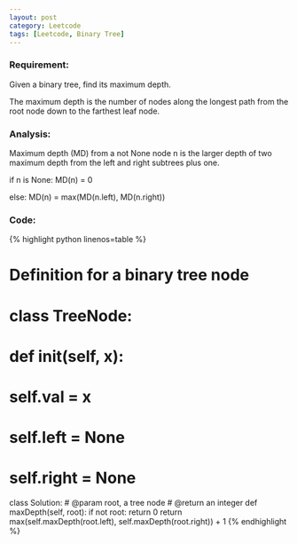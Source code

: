 ```yaml
---
layout: post
category: Leetcode
tags: [Leetcode, Binary Tree]
---
```

### Requirement:
Given a binary tree, find its maximum depth.

The maximum depth is the number of nodes along the longest path from the root node down to the farthest leaf node.

### Analysis:
Maximum depth (MD) from a not None node n is the larger depth of two maximum depth from the left and right subtrees plus one.

if n is None: MD(n) = 0

else: MD(n) = max(MD(n.left), MD(n.right))


### Code:
{% highlight python linenos=table %}

# Definition for a  binary tree node
# class TreeNode:
#     def __init__(self, x):
#         self.val = x
#         self.left = None
#         self.right = None

class Solution:
    # @param root, a tree node
    # @return an integer
    def maxDepth(self, root):
        if not root:
            return 0
        return max(self.maxDepth(root.left), self.maxDepth(root.right)) + 1
{% endhighlight %}